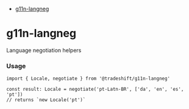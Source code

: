 <!-- START doctoc generated TOC please keep comment here to allow auto update -->
<!-- DON'T EDIT THIS SECTION, INSTEAD RE-RUN doctoc TO UPDATE -->


- [g11n-langneg](#g11n-langneg)

<!-- END doctoc generated TOC please keep comment here to allow auto update -->

# g11n-langneg

Language negotiation helpers


### Usage

```
import { Locale, negotiate } from '@tradeshift/g11n-langneg'

const result: Locale = negotiate('pt-Latn-BR', ['da', 'en', 'es', 'pt'])
// returns `new Locale('pt')`
```
